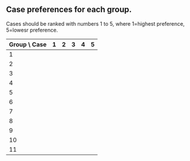 ## Case preferences for each group.

Cases should be ranked with numbers 1 to 5, where 1=highest preference, 5=lowesr preference.


| Group \ Case  | 1 | 2 | 3 | 4 | 5 |
| :------------ |:-:|:-:|:-:|:-:|:-:|
| 1             |   |   |   |   |   |
| 2             |   |   |   |   |   |
| 3             |   |   |   |   |   |
| 4             |   |   |   |   |   |
| 5             |   |   |   |   |   |
| 6             |   |   |   |   |   |
| 7             |   |   |   |   |   |
| 8             |   |   |   |   |   |
| 9             |   |   |   |   |   |
| 10            |   |   |   |   |   |
| 11            |   |   |   |   |   |
